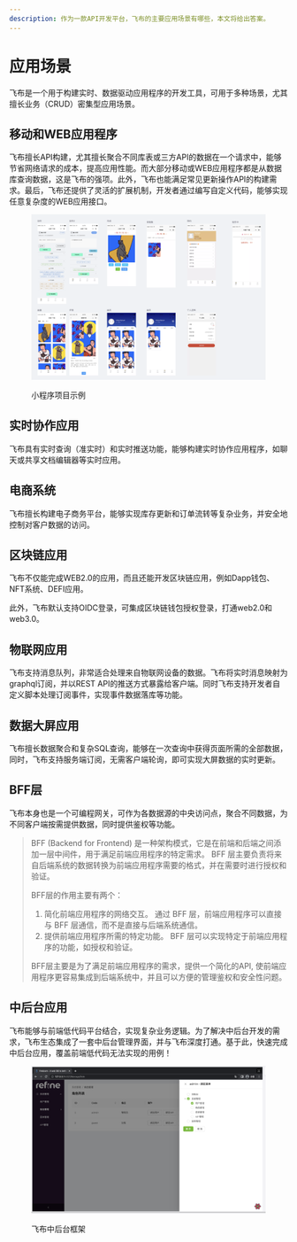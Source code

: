 ```yaml
---
description: 作为一款API开发平台，飞布的主要应用场景有哪些，本文将给出答案。
---
```


# 应用场景

飞布是一个用于构建实时、数据驱动应用程序的开发工具，可用于多种场景，尤其擅长业务（CRUD）密集型应用场景。

## 移动和WEB应用程序

飞布擅长API构建，尤其擅长聚合不同库表或三方API的数据在一个请求中，能够节省网络请求的成本，提高应用性能。而大部分移动或WEB应用程序都是从数据库查询数据，这是飞布的强项。此外，飞布也能满足常见更新操作API的构建需求。最后，飞布还提供了灵活的扩展机制，开发者通过编写自定义代码，能够实现任意复杂度的WEB应用接口。

<figure><img src="../.gitbook/assets/image (15) (1).png" alt=""><figcaption><p>小程序项目示例</p></figcaption></figure>

## 实时协作应用

飞布具有实时查询（准实时）和实时推送功能，能够构建实时协作应用程序，如聊天或共享文档编辑器等实时应用。

## 电商系统

飞布擅长构建电子商务平台，能够实现库存更新和订单流转等复杂业务，并安全地控制对客户数据的访问。

## 区块链应用

飞布不仅能完成WEB2.0的应用，而且还能开发区块链应用，例如Dapp钱包、NFT系统、DEFI应用。

此外，飞布默认支持OIDC登录，可集成区块链钱包授权登录，打通web2.0和web3.0。

## 物联网应用

飞布支持消息队列，非常适合处理来自物联网设备的数据。飞布将实时消息映射为graphql订阅，并以REST API的推送方式暴露给客户端。同时飞布支持开发者自定义脚本处理订阅事件，实现事件数据落库等功能。

## 数据大屏应用

飞布擅长数据聚合和复杂SQL查询，能够在一次查询中获得页面所需的全部数据，同时，飞布支持服务端订阅，无需客户端轮询，即可实现大屏数据的实时更新。

## BFF层

飞布本身也是一个可编程网关，可作为各数据源的中央访问点，聚合不同数据，为不同客户端按需提供数据，同时提供鉴权等功能。

> BFF (Backend for Frontend) 是一种架构模式，它是在前端和后端之间添加一层中间件，用于满足前端应用程序的特定需求。 BFF 层主要负责将来自后端系统的数据转换为前端应用程序需要的格式，并在需要时进行授权和验证。
>
> BFF层的作用主要有两个：
>
> 1. 简化前端应用程序的网络交互。 通过 BFF 层，前端应用程序可以直接与 BFF 层通信，而不是直接与后端系统通信。
> 2. 提供前端应用程序所需的特定功能。 BFF 层可以实现特定于前端应用程序的功能，如授权和验证。
>
> BFF层主要是为了满足前端应用程序的需求，提供一个简化的API, 使前端应用程序更容易集成到后端系统中，并且可以方便的管理鉴权和安全性问题。

## 中后台应用

飞布能够与前端低代码平台结合，实现复杂业务逻辑。为了解决中后台开发的需求，飞布生态集成了一套中后台管理界面，并与飞布深度打通。基于此，快速完成中后台应用，覆盖前端低代码无法实现的用例！

<figure><img src="../.gitbook/assets/image (1) (1) (1) (1) (1) (1) (1) (1) (1) (1) (1).png" alt=""><figcaption><p>飞布中后台框架</p></figcaption></figure>

